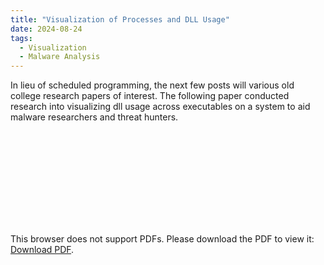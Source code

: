 ```yaml
---
title: "Visualization of Processes and DLL Usage"
date: 2024-08-24
tags:
  - Visualization
  - Malware Analysis
---
```


In lieu of scheduled programming, the next few posts will various old college research papers of interest. The following paper conducted research into visualizing dll usage across executables on a system to aid malware researchers and threat hunters. 

<object data="https://www.clev.news/images/pdfs/dll_visualization.pdf" type="application/pdf" width="700px" height="700px">
    <embed src="https://www.clev.news/images/pdfs/dll_visualization.pdf">
        <p>This browser does not support PDFs. Please download the PDF to view it: <a href="https://www.clev.news/images/pdfs/dll_visualization.pdf">Download PDF</a>.</p>
    </embed>
</object>
